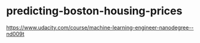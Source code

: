 # predicting-boston-housing-prices

https://www.udacity.com/course/machine-learning-engineer-nanodegree--nd009t
